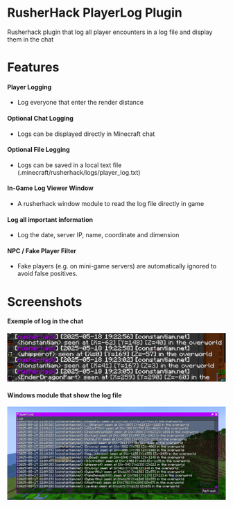 # RusherHack PlayerLog Plugin

Rusherhack plugin that log all player encounters in a log file and display them in the chat

# Features

#### Player Logging
- Log everyone that enter the render distance

#### Optional Chat Logging
- Logs can be displayed directly in Minecraft chat

#### Optional File Logging
- Logs can be saved in a local text file (.minecraft/rusherhack/logs/player_log.txt)

#### In-Game Log Viewer Window
- A rusherhack window module to read the log file directly in game

#### Log all important information
- Log the date, server IP, name, coordinate and dimension

#### NPC / Fake Player Filter
- Fake players (e.g. on mini-game servers) are automatically ignored to avoid false positives.

# Screenshots

#### Exemple of log in the chat
![PlayerLogChat](img/PlayerLogChat.png)

#### Windows module that show the log file
![PlayerLogWindow](img/PlayerLogWindows.png)